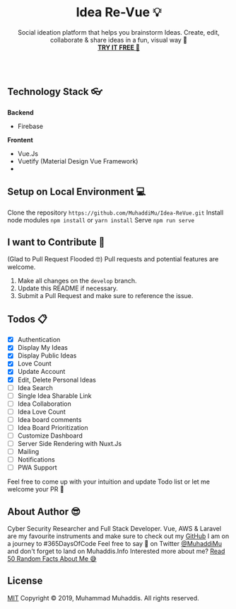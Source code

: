  <h1 align="center">Idea Re-Vue  💡</h1> 
  <p align="center">Social ideation platform that helps you brainstorm Ideas. Create, edit, collaborate & share ideas in a fun, visual way 🥳
  <br> 
  <a href="#"><strong>TRY IT FREE 🤩</strong></a></p>
  <br><br>

## Technology Stack 👓
**Backend**
 - Firebase

**Frontent**
 - Vue.Js
 - Vuetify (Material Design Vue Framework)
 - 
## Setup on Local Environment 💻
Clone the repository `https://github.com/MuhaddiMu/Idea-ReVue.git`
Install node modules `npm install` or `yarn install`
Serve `npm run serve`

## I want to  Contribute 🙏
(Glad to Pull Request Flooded 🤓)
Pull requests and potential features are welcome.

 1. Make all changes on the `develop` branch.
 2. Update this README if necessary.
 3. Submit a Pull Request and make sure to reference the issue.

## Todos 📋
 - [x] Authentication
 - [x] Display My Ideas
 - [x] Display Public Ideas
 - [x] Love Count
 - [x] Update Account
 - [x] Edit, Delete Personal Ideas
 - [ ] Idea Search
 - [ ] Single Idea Sharable Link
 - [ ] Idea Collaboration
 - [ ] Idea Love Count
 - [ ] Idea board comments
 - [ ] Idea Board Prioritization
 - [ ] Customize Dashboard
 - [ ] Server Side Rendering with Nuxt.Js
 - [ ] Mailing
 - [ ] Notifications
 - [ ] PWA Support

Feel free to come up with your intuition and update Todo list or let me welcome your PR 🎉

## About Author 😎
Cyber Security Researcher and Full Stack Developer. Vue, AWS & Laravel are my favourite instruments and make sure to check out my [GitHub](https://github.com/MuhaddiMu) I am on a journey to #365DaysOfCode
Feel free to say 👋 on Twitter [@MuhaddiMu](https://twitter.com/MuhaddiMu) and don't forget to land on Muhaddis.Info
Interested more about me? [Read 50  Random Facts About Me 😅](https://www.muhaddis.info/50-random-facts-about-me/)
## License
[MIT](http://opensource.org/licenses/MIT)
Copyright &copy; 2019, Muhammad Muhaddis. All rights reserved.
